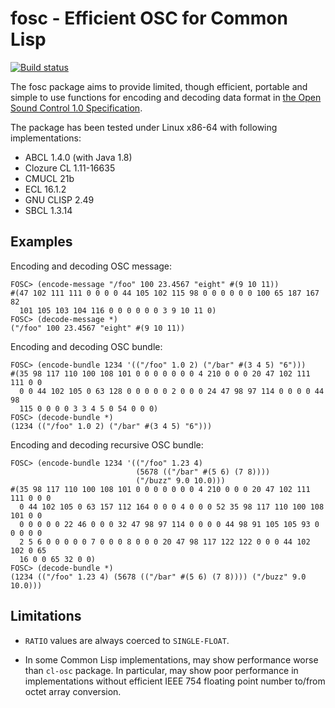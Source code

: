 fosc - Efficient OSC for Common Lisp
====================================

[![Build status](https://travis-ci.org/8c6794b6/fosc.svg?branch=master)](https://travis-ci.org/8c6794b6/fosc)

The fosc package aims to provide limited, though efficient, portable and
simple to use functions for encoding and decoding data format
in
[the Open Sound Control 1.0 Specification](http://opensoundcontrol.org/spec-1_0).

The package has been tested under Linux x86-64 with following implementations:

 - ABCL 1.4.0 (with Java 1.8)
 - Clozure CL 1.11-16635
 - CMUCL 21b
 - ECL 16.1.2
 - GNU CLISP 2.49
 - SBCL 1.3.14


Examples
--------

Encoding and decoding OSC message:

```
FOSC> (encode-message "/foo" 100 23.4567 "eight" #(9 10 11))
#(47 102 111 111 0 0 0 0 44 105 102 115 98 0 0 0 0 0 0 100 65 187 167 82
  101 105 103 104 116 0 0 0 0 0 0 3 9 10 11 0)
FOSC> (decode-message *)
("/foo" 100 23.4567 "eight" #(9 10 11))
```

Encoding and decoding OSC bundle:

```
FOSC> (encode-bundle 1234 '(("/foo" 1.0 2) ("/bar" #(3 4 5) "6")))
#(35 98 117 110 100 108 101 0 0 0 0 0 0 0 4 210 0 0 0 20 47 102 111 111 0 0
  0 0 44 102 105 0 63 128 0 0 0 0 0 2 0 0 0 24 47 98 97 114 0 0 0 0 44 98
  115 0 0 0 0 3 3 4 5 0 54 0 0 0)
FOSC> (decode-bundle *)
(1234 (("/foo" 1.0 2) ("/bar" #(3 4 5) "6")))
```

Encoding and decoding recursive OSC bundle:

```
FOSC> (encode-bundle 1234 '(("/foo" 1.23 4)
                            (5678 (("/bar" #(5 6) (7 8))))
                            ("/buzz" 9.0 10.0)))
#(35 98 117 110 100 108 101 0 0 0 0 0 0 0 4 210 0 0 0 20 47 102 111 111 0 0 0
  0 44 102 105 0 63 157 112 164 0 0 0 4 0 0 0 52 35 98 117 110 100 108 101 0 0
  0 0 0 0 0 22 46 0 0 0 32 47 98 97 114 0 0 0 0 44 98 91 105 105 93 0 0 0 0 0
  2 5 6 0 0 0 0 0 7 0 0 0 8 0 0 0 20 47 98 117 122 122 0 0 0 44 102 102 0 65
  16 0 0 65 32 0 0)
FOSC> (decode-bundle *)
(1234 (("/foo" 1.23 4) (5678 (("/bar" #(5 6) (7 8)))) ("/buzz" 9.0 10.0)))
```

Limitations
-----------

* `RATIO` values are always coerced to `SINGLE-FLOAT`.

* In some Common Lisp implementations, may show performance worse than
  `cl-osc` package. In particular, may show poor performance in
  implementations without efficient IEEE 754 floating point number to/from
  octet array conversion.
